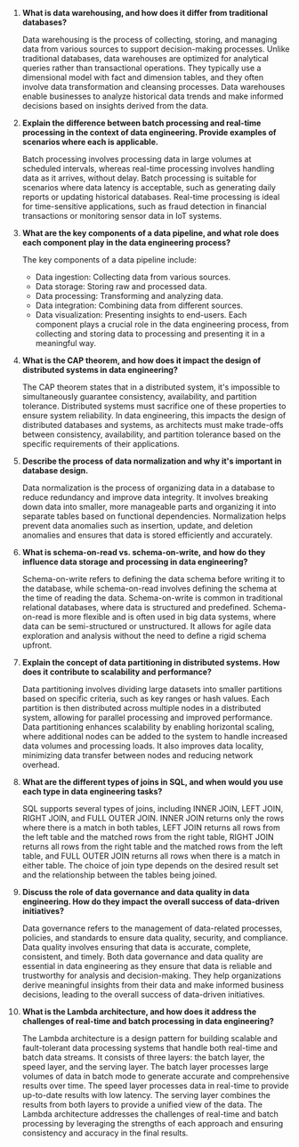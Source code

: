 1. **What is data warehousing, and how does it differ from traditional databases?**

   Data warehousing is the process of collecting, storing, and managing data from various sources to support decision-making processes. Unlike traditional databases, data warehouses are optimized for analytical queries rather than transactional operations. They typically use a dimensional model with fact and dimension tables, and they often involve data transformation and cleansing processes. Data warehouses enable businesses to analyze historical data trends and make informed decisions based on insights derived from the data.

2. **Explain the difference between batch processing and real-time processing in the context of data engineering. Provide examples of scenarios where each is applicable.**

   Batch processing involves processing data in large volumes at scheduled intervals, whereas real-time processing involves handling data as it arrives, without delay. Batch processing is suitable for scenarios where data latency is acceptable, such as generating daily reports or updating historical databases. Real-time processing is ideal for time-sensitive applications, such as fraud detection in financial transactions or monitoring sensor data in IoT systems.

3. **What are the key components of a data pipeline, and what role does each component play in the data engineering process?**

   The key components of a data pipeline include:
   - Data ingestion: Collecting data from various sources.
   - Data storage: Storing raw and processed data.
   - Data processing: Transforming and analyzing data.
   - Data integration: Combining data from different sources.
   - Data visualization: Presenting insights to end-users.
   Each component plays a crucial role in the data engineering process, from collecting and storing data to processing and presenting it in a meaningful way.

4. **What is the CAP theorem, and how does it impact the design of distributed systems in data engineering?**

   The CAP theorem states that in a distributed system, it's impossible to simultaneously guarantee consistency, availability, and partition tolerance. Distributed systems must sacrifice one of these properties to ensure system reliability. In data engineering, this impacts the design of distributed databases and systems, as architects must make trade-offs between consistency, availability, and partition tolerance based on the specific requirements of their applications.

5. **Describe the process of data normalization and why it's important in database design.**

   Data normalization is the process of organizing data in a database to reduce redundancy and improve data integrity. It involves breaking down data into smaller, more manageable parts and organizing it into separate tables based on functional dependencies. Normalization helps prevent data anomalies such as insertion, update, and deletion anomalies and ensures that data is stored efficiently and accurately.

6. **What is schema-on-read vs. schema-on-write, and how do they influence data storage and processing in data engineering?**

   Schema-on-write refers to defining the data schema before writing it to the database, while schema-on-read involves defining the schema at the time of reading the data. Schema-on-write is common in traditional relational databases, where data is structured and predefined. Schema-on-read is more flexible and is often used in big data systems, where data can be semi-structured or unstructured. It allows for agile data exploration and analysis without the need to define a rigid schema upfront.

7. **Explain the concept of data partitioning in distributed systems. How does it contribute to scalability and performance?**

   Data partitioning involves dividing large datasets into smaller partitions based on specific criteria, such as key ranges or hash values. Each partition is then distributed across multiple nodes in a distributed system, allowing for parallel processing and improved performance. Data partitioning enhances scalability by enabling horizontal scaling, where additional nodes can be added to the system to handle increased data volumes and processing loads. It also improves data locality, minimizing data transfer between nodes and reducing network overhead.

8. **What are the different types of joins in SQL, and when would you use each type in data engineering tasks?**

   SQL supports several types of joins, including INNER JOIN, LEFT JOIN, RIGHT JOIN, and FULL OUTER JOIN. INNER JOIN returns only the rows where there is a match in both tables, LEFT JOIN returns all rows from the left table and the matched rows from the right table, RIGHT JOIN returns all rows from the right table and the matched rows from the left table, and FULL OUTER JOIN returns all rows when there is a match in either table. The choice of join type depends on the desired result set and the relationship between the tables being joined.

9. **Discuss the role of data governance and data quality in data engineering. How do they impact the overall success of data-driven initiatives?**

   Data governance refers to the management of data-related processes, policies, and standards to ensure data quality, security, and compliance. Data quality involves ensuring that data is accurate, complete, consistent, and timely. Both data governance and data quality are essential in data engineering as they ensure that data is reliable and trustworthy for analysis and decision-making. They help organizations derive meaningful insights from their data and make informed business decisions, leading to the overall success of data-driven initiatives.

10. **What is the Lambda architecture, and how does it address the challenges of real-time and batch processing in data engineering?**

    The Lambda architecture is a design pattern for building scalable and fault-tolerant data processing systems that handle both real-time and batch data streams. It consists of three layers: the batch layer, the speed layer, and the serving layer. The batch layer processes large volumes of data in batch mode to generate accurate and comprehensive results over time. The speed layer processes data in real-time to provide up-to-date results with low latency. The serving layer combines the results from both layers to provide a unified view of the data. The Lambda architecture addresses the challenges of real-time and batch processing by leveraging the strengths of each approach and ensuring consistency and accuracy in the final results.